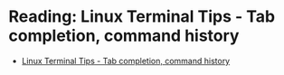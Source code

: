 # Reading: Linux Terminal Tips - Tab completion, command history

- [Linux Terminal Tips - Tab completion, command history](https://cf-courses-data.s3.us.cloud-object-storage.appdomain.cloud/IBM-LX0117EN-SkillsNetwork/labs/module%201/linux-terminal-tips.md.html?origin=www.coursera.org)